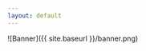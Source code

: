 ```yaml
---
layout: default
---
```


![Banner]({{ site.baseurl }}/banner.png)

<div id="recipes-container">
  <!-- Recipes will be loaded here by JavaScript -->
</div>

<script>
  // This passes the site's base URL from Jekyll to our JavaScript
  const site_baseurl = '{{ site.baseurl }}';
</script>
<script src="{{ site.baseurl }}/script.js"></script>